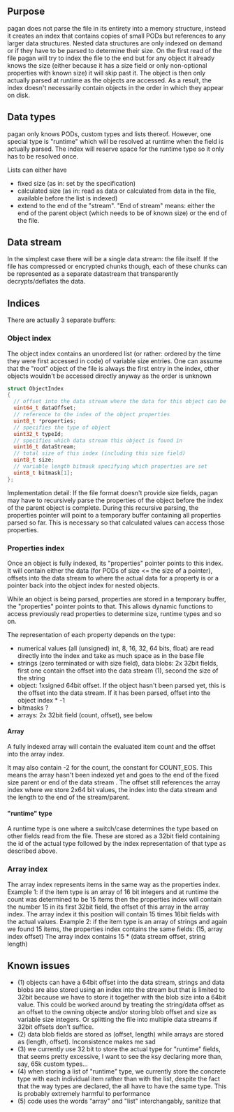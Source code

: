 ## Purpose

pagan does not parse the file in its entirety into a memory structure, instead it creates an index that contains copies of small PODs but references to any larger data structures.
Nested data structures are only indexed on demand or if they have to be parsed to determine their size.
On the first read of the file pagan will try to index the file to the end but for any object it already knows the size (either because it has a size field or only non-optional properties with known size) it will skip past it.
The object is then only actually parsed at runtime as the objects are accessed. As a result, the index doesn't necessarily contain objects in the order in which they appear on disk.

## Data types

pagan only knows PODs, custom types and lists thereof. However, one special type is "runtime" which will be resolved at runtime when the field is actually parsed.
The index will reserve space for the runtime type so it only has to be resolved once.

Lists can either have 
* fixed size (as in: set by the specification)
* calculated size (as in: read as data or calculated from data in the file, available before the list is indexed)
* extend to the end of the "stream". "End of stream" means: either the end of the parent object (which needs to be of known size) or the end of the file.

## Data stream

In the simplest case there will be a single data stream: the file itself.
If the file has compressed or encrypted chunks though, each of these chunks can be represented as a separate datastream that transparently decrypts/deflates the data.

## Indices

There are actually 3 separate buffers:

### Object index

The object index contains an unordered list (or rather: ordered by the time they were first accessed in code) of variable size entries.
One can assume that the "root" object of the file is always the first entry in the index, other objects wouldn't be accessed directly anyway as the order is unknown

``` C
struct ObjectIndex
{
  // offset into the data stream where the data for this object can be found
  uint64_t dataOffset;
  // reference to the index of the object properties
  uint8_t *properties;
  // specifies the type of object
  uint32_t typeId;
  // specifies which data stream this object is found in
  uint16_t dataStream;
  // total size of this index (including this size field)
  uint8_t size;
  // variable length bitmask specifying which properties are set
  uint8_t bitmask[1];
};
```

Implementation detail:
If the file format doesn't provide size fields, pagan may have to recursively parse the properties of the object before the index of the parent object is complete.
During this recursive parsing, the properties pointer will point to a temporary buffer containing all properties parsed so far. This is necessary so that calculated values can access those properties.

### Properties index

Once an object is fully indexed, its "properties" pointer points to this index. It will contain either the data (for PODs of size <= the size of a pointer), offsets into the data stream to where the actual data for a property is or a pointer back into the object index for nested objects.

While an object is being parsed, properties are stored in a temporary buffer, the "properties" pointer points to that. This allows dynamic functions to access previously read properties to determine size, runtime types and so on.

The representation of each property depends on the type:
* numerical values (all (unsigned) int, 8, 16, 32, 64 bits, float) are read directly into the index and take as much space as in the base file
* strings (zero terminated or with size field), data blobs: 2x 32bit fields, first one contain the offset into the data stream (1), second the size of the string
* object: 1xsigned 64bit offset. If the object hasn't been parsed yet, this is the offset into the data stream. If it has been parsed, offset into the object index * -1
* bitmasks ?
* arrays: 2x 32bit field (count, offset), see below

#### Array

A fully indexed array will contain the evaluated item count and the offset into the array index.

It may also contain -2 for the count, the constant for COUNT_EOS. This means the array hasn't been indexed yet and goes to the end of the fixed size parent or end of the data stream . The offset still references the array index where we store 2x64 bit values, the index into the data stream and the length to the end of the stream/parent.

#### "runtime" type

A runtime type is one where a switch/case determines the type based on other fields read from the file. These are stored as a 32bit field containing the id of the actual type followed by the index representation of that type as described above.

### Array index

The array index represents items in the same way as the properties index.
Example 1: if the item type is an array of 16 bit integers and at runtime the count was determined to be 15 items then the properties index will contain the number 15 in its first 32bit field, the offset of this array in the array index. The array index it this position will contain 15 times 16bit fields with the actual values.
Example 2: if the item type is an array of strings and again we found 15 items, the properties index contains the same fields: (15, array index offset)
The array index contains 15 * (data stream offset, string length)

## Known issues

* (1) objects can have a 64bit offset into the data stream, strings and data blobs are also stored using an index into the stream but that is limited to 32bit because we have to store it together with the blob size into a 64bit value. This could be worked around by treating the string/data offset as an offset to the owning objecte and/or storing blob offset and size as variable size integers.
Or splitting the file into multiple data streams if 32bit offsets don't suffice.
* (2) data blob fields are stored as (offset, length) while arrays are stored as (length, offset). Inconsistence makes me sad
* (3) we currently use 32 bit to store the actual type for "runtime" fields, that seems pretty excessive, I want to see the ksy declaring more than, say, 65k custom types...
* (4) when storing a list of "runtime" type, we currently store the concrete type with each individual item rather than with the list, despite the fact that the way types are declared, the all have to have the same type. This is probably extremely harmful to performance
* (5) code uses the words "array" and "list" interchangably, sanitize that